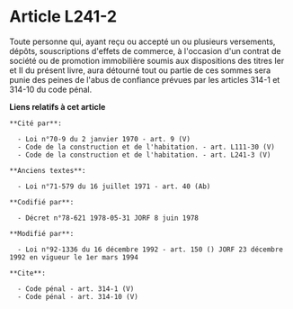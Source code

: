 # Article L241-2

Toute personne qui, ayant reçu ou accepté un ou plusieurs versements, dépôts, souscriptions d'effets de commerce, à
l'occasion d'un contrat de société ou de promotion immobilière soumis aux dispositions des titres Ier et II du présent livre,
aura détourné tout ou partie de ces sommes sera punie des peines de l'abus de confiance prévues par les articles 314-1 et
314-10 du code pénal.

**Liens relatifs à cet article**

	**Cité par**:

	  - Loi n°70-9 du 2 janvier 1970 - art. 9 (V)
	  - Code de la construction et de l'habitation. - art. L111-30 (V)
	  - Code de la construction et de l'habitation. - art. L241-3 (V)

	**Anciens textes**:

	  - Loi n°71-579 du 16 juillet 1971 - art. 40 (Ab)

	**Codifié par**:

	  - Décret n°78-621 1978-05-31 JORF 8 juin 1978

	**Modifié par**:

	  - Loi n°92-1336 du 16 décembre 1992 - art. 150 () JORF 23 décembre 1992 en vigueur le 1er mars 1994

	**Cite**:

	  - Code pénal - art. 314-1 (V)
	  - Code pénal - art. 314-10 (V)
